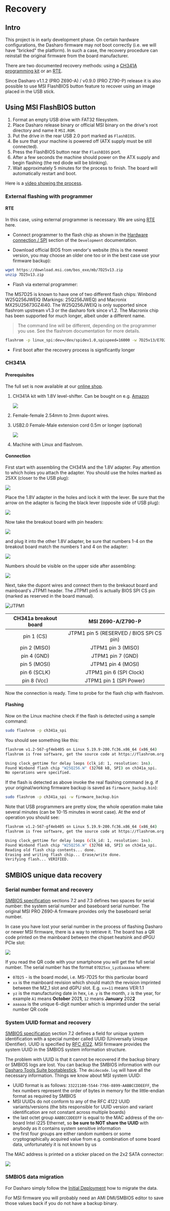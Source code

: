 # Recovery

## Intro

This project is in early development phase. On certain
hardware configurations, the Dasharo firmware may not boot correctly (i.e.
we will have "bricked" the platform). In such a case, the recovery procedure can
reinstall the original firmware from the board manufacturer.

There are two documented recovery methods: using a [CH341A programming kit](https://shop.3mdeb.com/shop/modules/ch341a-flash-bios-usb-programmer-kit-soic8-sop8/)
or an [RTE](https://shop.3mdeb.com/shop/open-source-hardware/rte/).

Since Dasharo v1.1.2 (PRO Z690-A) / v0.9.0 (PRO Z790-P) release it is also
possible to use MSI FlashBIOS button feature to recover using an image placed
in the USB stick.

## Using MSI FlashBIOS button

1. Format an empty USB drive with FAT32 filesystem.
2. Place Dasharo release binary or official MSI binary on the drive's root
   directory and name it `MSI.ROM`.
3. Put the drive in the rear USB 2.0 port marked as `FlashBIOS`.
4. Be sure that your machine is powered off (ATX supply must be still
   connected).
5. Press the FlashBIOS button near the `FlashBIOS` port.
6. After a few seconds the machine should power on the ATX supply and begin
   flashing (the red diode will be blinking).
7. Wait approximately 5 minutes for the process to finish. The board will
   automatically restart and boot.

Here is a [video showing the process](https://www.youtube.com/watch?v=iTkXunUAriE).

### External flashing with programmer

#### RTE

In this case, using external programmer is necessary. We are using
[RTE](https://3mdeb.com/open-source-hardware/#rte)
here.

* Connect programmer to the flash chip as shown in the
  [Hardware connection / SPI](development.md#hardware-connection) section of
  the `Development` documentation.

* Download official BIOS from vendor's website (this is the newest version, you
  may choose an older one too or in the best case use your firmware backup):

```bash
wget https://download.msi.com/bos_exe/mb/7D25v13.zip
unzip 7D25v13.zip
```

* Flash via external programmer:

The MS7D25 is known to have one of two different flash chips: Winbond W25Q256JWEIQ (Markings: 25Q256JWEQ) and Macronix MX25U25673GZ4I40. The W25Q256JWEIQ is only supported since flashrom upstream v1.3 or the dasharo fork since v1.2. The Macronix chip has been supported for much longer, albeit under a different name.

> The command line will be different, depending on the programmer you use. See the flashrom documentation for more details.

```bash
flashrom -p linux_spi:dev=/dev/spidev1.0,spispeed=16000 -w 7D25v13/E7D25IMS.130
```

* First boot after the recovery process is significantly longer

### CH341A

#### Prerequisites

The full set is now available at our [online shop](https://shop.3mdeb.com/shop/modules/ch341a-flash-bios-usb-programmer-kit-soic8-sop8/).

1. CH341A kit with 1.8V level-shifter. Can be bought on e.g. [Amazon](https://www.amazon.com/programmer-ch341a-Programmer-Adapter-Converter/dp/B07WP9FKZ2)

    ![](/images/ch341a_rec/ch341a_kit.jpg)

2. Female-female 2.54mm to 2mm dupont wires.
3. USB2.0 Female-Male extension cord 0.5m or longer (optional)

    ![](/images/ch341a_rec/usb_ext.jpg)

4. Machine with Linux and flashrom.

#### Connection

First start with assembling the CH341A and the 1.8V adapter. Pay attention to
which holes you attach the adapter. You should use the holes marked as 25XX
(closer to the USB plug):

![](/images/ch341a_rec/ch341a.jpg)

Place the 1.8V adapter in the holes and lock it with the lever. Be sure that
the arrow on the adapter is facing the black lever (opposite side of USB plug):

![](/images/ch341a_rec/adapter_assemble.jpg)

Now take the breakout board with pin headers:

![](/images/ch341a_rec/pin_breakout.jpg)

and plug it into the other 1.8V adapter, be sure that numbers 1-4 on the
breakout board match the numbers 1 and 4 on the adapter:

![](/images/ch341a_rec/adapter_shifter.jpg)

Numbers should be visible on the upper side after assembling:

![](/images/ch341a_rec/breakout_assemble.jpg)

Next, take the dupont wires and connect them to the brekaout board and
mainboard's JTPM1 header. The JTPM1 pin5 is actually BIOS SPI CS pin (marked
as reserved in the board manual).

![JTPM1](images/msi_z690_jtpm1.jpeg)

| CH341a breakout board | MSI Z690-A/Z790-P                                    |
|:---------------------:|:----------------------------------------------------:|
| pin 1 (CS)            | JTPM1 pin 5 (RESERVED / BIOS SPI CS pin)             |
| pin 2 (MISO)          | JTPM1 pin 3 (MISO)                                   |
| pin 4 (GND)           | JTPM1 pin 7 (GND)                                    |
| pin 5 (MOSI)          | JTPM1 pin 4 (MOSI)                                   |
| pin 6 (SCLK)          | JTPM1 pin 6 (SPI Clock)                              |
| pin 8 (Vcc)           | JTPM1 pin 1 (SPI Power)                              |

Now the connection is ready. Time to probe for the flash chip with flashrom.

#### Flashing

Now on the Linux machine check if the flash is detected using a sample command:

```bash
sudo flashrom -p ch341a_spi
```

You should see something like this:

```bash
flashrom v1.2-567-gf4eb405 on Linux 5.19.9-200.fc36.x86_64 (x86_64)
flashrom is free software, get the source code at https://flashrom.org

Using clock_gettime for delay loops (clk_id: 1, resolution: 1ns).
Found Winbond flash chip "W25Q256.W" (32768 kB, SPI) on ch341a_spi.
No operations were specified.
```

If the flash is detected as above invoke the real flashing command
(e.g. if your original/working firmware backup is saved as
`firmware_backup.bin`):

```bash
sudo flashrom -p ch341a_spi -w firmware_backup.bin
```

Note that USB programmers are pretty slow, the whole operation make take
several minutes (can be 10-15 minutes in worst case). At the end of operation
you should see:

```bash
flashrom v1.2-567-gf4eb405 on Linux 5.19.9-200.fc36.x86_64 (x86_64)
flashrom is free software, get the source code at https://flashrom.org

Using clock_gettime for delay loops (clk_id: 1, resolution: 1ns).
Found Winbond flash chip "W25Q256.W" (32768 kB, SPI) on ch341a_spi.
Reading old flash chip contents... done.
Erasing and writing flash chip... Erase/write done.
Verifying flash... VERIFIED.
```

## SMBIOS unique data recovery

### Serial number format and recovery

[SMBIOS specification](https://www.dmtf.org/sites/default/files/standards/documents/DSP0134_3.4.0.pdf)
sections 7.2 and 7.3 defines two spaces for serial number: the system serial
number and baseboard serial number. The original MSI PRO Z690-A firmware
provides only the baseboard serial number.

In case you have lost your serial number in the process of flashing Dasharo or
newer MSI firmware, there is a way to retrieve it. The board has a QR code
printed on the mainboard between the chipset heatsink and dPGU PCIe slot:

![](/images/msi_sn_qr.jpg)

If you read the QR code with your smartphone you will get the full serial
number. The serial number has the format `07D25xx_LyzEaaaaaa` where:

* `07D25` - is the board model, i.e. MS-7D25 for this particular board
* `xx` is the mainboard revision which should match the revision imprinted
  between the M2_1 slot and dGPU slot. E.g. `xx=11` means VER:1.1
* `yz` is the manufacturing date in hex, i.e. `y` is the month, `z` is the
  year, for example `A1` means **October** 202**1**, `12` means **January**
  202**2**
* `aaaaaa` is the unique 6-digit number which is imprinted under the serial
  number QR code

### System UUID format and recovery

[SMBIOS specification](https://www.dmtf.org/sites/default/files/standards/documents/DSP0134_3.4.0.pdf)
section 7.2 defines a field for unique system identification with a special
number called UUID (Universally Unique IDentifier). UUID is specified by
[RFC 4122](https://datatracker.ietf.org/doc/html/rfc4122). MSI firmware
provides the system UUID in the SMBIOS system information structure.

The problem with UUID is that it cannot be recovered if the backup binary or
SMBIOS logs are lost. You can backup the SMBIOS information with our
[Dasharo Tools Suite bootablestick](https://docs.dasharo.com/dasharo-tools-suite/documentation#bootable-usb-stick).
The `dmidecode.log` will have all the necessary information. Things we know
about MSI system UUID:

* UUID format is as follows: `33221100-5544-7766-8899-AABBCCDDEEFF`, the hex
  numbers represent the order of bytes in memory for the little-endian format
  as required by SMBIOS
* MSI UUIDs do not conform to any of the RFC 4122 UUID variants/versions (the
  bits responsible for UUID version and variant identification are not constant
  across multiple boards)
* the last octet group `AABBCCDDEEFF` is equal to the MAC address of the
  on-board Intel i225 Ethernet, so **be sure to NOT share the UUID** with
  anybody as it contains system sensitive information
* the first four groups are either random numbers or some cryptographically
  acquired value from e.g. combination of some board data, unfortunately it is
  not known by us

The MAC address is printed on a sticker placed on the 2x2 SATA connector:

![](/images/msi_mac.jpg)

### SMBIOS data migration

For Dasharo simply follow the [Initial Deployment](initial-deployment.md) how
to migrate the data.

For MSI firmware you will probably need an AMI DMI/SMBIOS editor to save those
values back if you do not have a backup binary.
